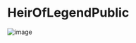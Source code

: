 # HeirOfLegendPublic
![image](https://github.com/user-attachments/assets/4b1fd143-9144-43d7-8950-287e4799b1b3)
